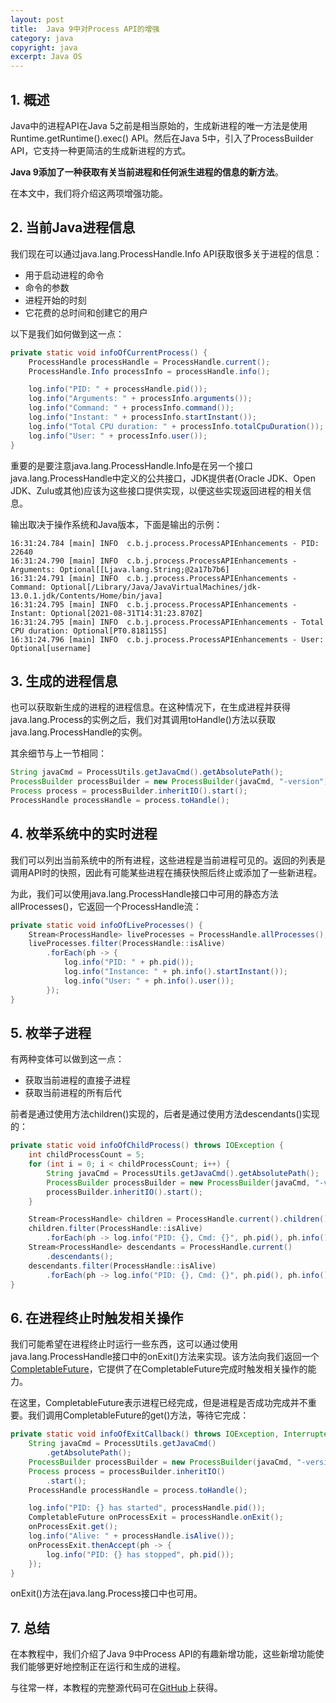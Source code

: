 ```yaml
---
layout: post
title:  Java 9中对Process API的增强
category: java
copyright: java
excerpt: Java OS
---
```


## 1. 概述

Java中的进程API在Java 5之前是相当原始的，生成新进程的唯一方法是使用Runtime.getRuntime().exec() API。然后在Java 5中，引入了ProcessBuilder API，它支持一种更简洁的生成新进程的方式。

**Java 9添加了一种获取有关当前进程和任何派生进程的信息的新方法**。

在本文中，我们将介绍这两项增强功能。

## 2. 当前Java进程信息

我们现在可以通过java.lang.ProcessHandle.Info API获取很多关于进程的信息：

-   用于启动进程的命令
-   命令的参数
-   进程开始的时刻
-   它花费的总时间和创建它的用户

以下是我们如何做到这一点：

```java
private static void infoOfCurrentProcess() {
    ProcessHandle processHandle = ProcessHandle.current();
    ProcessHandle.Info processInfo = processHandle.info();

    log.info("PID: " + processHandle.pid());
    log.info("Arguments: " + processInfo.arguments());
    log.info("Command: " + processInfo.command());
    log.info("Instant: " + processInfo.startInstant());
    log.info("Total CPU duration: " + processInfo.totalCpuDuration());
    log.info("User: " + processInfo.user());
}
```

重要的是要注意java.lang.ProcessHandle.Info是在另一个接口java.lang.ProcessHandle中定义的公共接口，JDK提供者(Oracle JDK、Open JDK、Zulu或其他)应该为这些接口提供实现，以便这些实现返回进程的相关信息。

输出取决于操作系统和Java版本，下面是输出的示例：

```text
16:31:24.784 [main] INFO  c.b.j.process.ProcessAPIEnhancements - PID: 22640
16:31:24.790 [main] INFO  c.b.j.process.ProcessAPIEnhancements - Arguments: Optional[[Ljava.lang.String;@2a17b7b6]
16:31:24.791 [main] INFO  c.b.j.process.ProcessAPIEnhancements - Command: Optional[/Library/Java/JavaVirtualMachines/jdk-13.0.1.jdk/Contents/Home/bin/java]
16:31:24.795 [main] INFO  c.b.j.process.ProcessAPIEnhancements - Instant: Optional[2021-08-31T14:31:23.870Z]
16:31:24.795 [main] INFO  c.b.j.process.ProcessAPIEnhancements - Total CPU duration: Optional[PT0.818115S]
16:31:24.796 [main] INFO  c.b.j.process.ProcessAPIEnhancements - User: Optional[username]
```

## 3. 生成的进程信息

也可以获取新生成的进程的进程信息。在这种情况下，在生成进程并获得java.lang.Process的实例之后，我们对其调用toHandle()方法以获取java.lang.ProcessHandle的实例。

其余细节与上一节相同：

```java
String javaCmd = ProcessUtils.getJavaCmd().getAbsolutePath();
ProcessBuilder processBuilder = new ProcessBuilder(javaCmd, "-version");
Process process = processBuilder.inheritIO().start();
ProcessHandle processHandle = process.toHandle();
```

## 4. 枚举系统中的实时进程

我们可以列出当前系统中的所有进程，这些进程是当前进程可见的。返回的列表是调用API时的快照，因此有可能某些进程在捕获快照后终止或添加了一些新进程。

为此，我们可以使用java.lang.ProcessHandle接口中可用的静态方法allProcesses()，它返回一个ProcessHandle流：

```java
private static void infoOfLiveProcesses() {
    Stream<ProcessHandle> liveProcesses = ProcessHandle.allProcesses();
    liveProcesses.filter(ProcessHandle::isAlive)
        .forEach(ph -> {
            log.info("PID: " + ph.pid());
            log.info("Instance: " + ph.info().startInstant());
            log.info("User: " + ph.info().user());
        });
}
```

## 5. 枚举子进程

有两种变体可以做到这一点：

-   获取当前进程的直接子进程
-   获取当前进程的所有后代

前者是通过使用方法children()实现的，后者是通过使用方法descendants()实现的：

```java
private static void infoOfChildProcess() throws IOException {
    int childProcessCount = 5;
    for (int i = 0; i < childProcessCount; i++) {
        String javaCmd = ProcessUtils.getJavaCmd().getAbsolutePath();
        ProcessBuilder processBuilder = new ProcessBuilder(javaCmd, "-version");
        processBuilder.inheritIO().start();
    }

    Stream<ProcessHandle> children = ProcessHandle.current().children();
    children.filter(ProcessHandle::isAlive)
        .forEach(ph -> log.info("PID: {}, Cmd: {}", ph.pid(), ph.info().command()));
    Stream<ProcessHandle> descendants = ProcessHandle.current()
        .descendants();
    descendants.filter(ProcessHandle::isAlive)
        .forEach(ph -> log.info("PID: {}, Cmd: {}", ph.pid(), ph.info().command()));
}
```

## 6. 在进程终止时触发相关操作

我们可能希望在进程终止时运行一些东西，这可以通过使用java.lang.ProcessHandle接口中的onExit()方法来实现。该方法向我们返回一个[CompletableFuture](https://www.baeldung.com/java-completablefuture)，它提供了在CompletableFuture完成时触发相关操作的能力。

在这里，CompletableFuture表示进程已经完成，但是进程是否成功完成并不重要。我们调用CompletableFuture的get()方法，等待它完成：

```java
private static void infoOfExitCallback() throws IOException, InterruptedException, ExecutionException {
    String javaCmd = ProcessUtils.getJavaCmd()
        .getAbsolutePath();
    ProcessBuilder processBuilder = new ProcessBuilder(javaCmd, "-version");
    Process process = processBuilder.inheritIO()
        .start();
    ProcessHandle processHandle = process.toHandle();

    log.info("PID: {} has started", processHandle.pid());
    CompletableFuture onProcessExit = processHandle.onExit();
    onProcessExit.get();
    log.info("Alive: " + processHandle.isAlive());
    onProcessExit.thenAccept(ph -> {
        log.info("PID: {} has stopped", ph.pid());
    });
}
```

onExit()方法在java.lang.Process接口中也可用。

## 7. 总结

在本教程中，我们介绍了Java 9中Process API的有趣新增功能，这些新增功能使我们能够更好地控制正在运行和生成的进程。

与往常一样，本教程的完整源代码可在[GitHub](https://github.com/tuyucheng7/taketoday-tutorial4j/tree/master/java-core-modules/java-os)上获得。